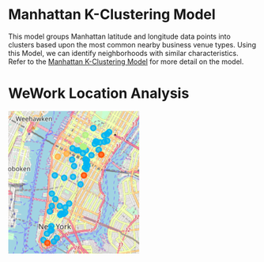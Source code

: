 # Manhattan K-Clustering Model
This model groups Manhattan latitude and longitude data points into clusters based upon the most common nearby business venue types. Using this Model, we can identify neighborhoods with similar characteristics. Refer to the [Manhattan K-Clustering Model](https://github.com/derekvogt3/Manhattan-K-Clustering-Model/blob/master/Manhattan%20K-Clustering%20Model%20-%20WeWork.ipynb) for more detail on the model.

# WeWork Location Analysis
![Image of Yaktocat](https://raw.githubusercontent.com/derekvogt3/Manhattan-K-Clustering-Model/master/Screen%20Shot%202020-03-31%20at%201.17.50%20PM.png)
